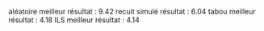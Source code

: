 aléatoire meilleur résultat : 9.42
recuit simulé résultat : 6.04
tabou meilleur résultat : 4.18
ILS meilleur résultat : 4.14
